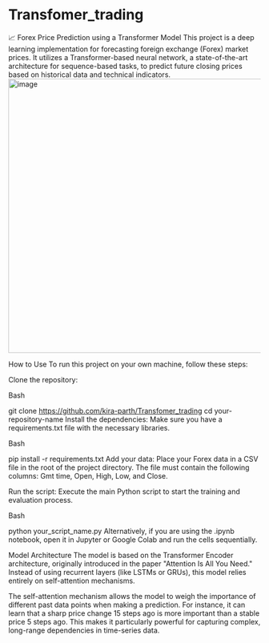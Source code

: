 # Transfomer_trading
📈 Forex Price Prediction using a Transformer Model This project is a deep learning implementation for forecasting foreign exchange (Forex) market prices. It utilizes a Transformer-based neural network, a state-of-the-art architecture for sequence-based tasks, to predict future closing prices based on historical data and technical indicators.
<img width="1036" height="547" alt="image" src="https://github.com/user-attachments/assets/ab77776b-a589-4fc0-b345-104301209221" />

 How to Use
To run this project on your own machine, follow these steps:

Clone the repository:

Bash

git clone https://github.com/kira-parth/Transfomer_trading
cd your-repository-name
Install the dependencies:
Make sure you have a requirements.txt file with the necessary libraries.

Bash

pip install -r requirements.txt
Add your data:
Place your Forex data in a CSV file in the root of the project directory. The file must contain the following columns: Gmt time, Open, High, Low, and Close.

Run the script:
Execute the main Python script to start the training and evaluation process.

Bash

python your_script_name.py
Alternatively, if you are using the .ipynb notebook, open it in Jupyter or Google Colab and run the cells sequentially.

Model Architecture
The model is based on the Transformer Encoder architecture, originally introduced in the paper "Attention Is All You Need." Instead of using recurrent layers (like LSTMs or GRUs), this model relies entirely on self-attention mechanisms.

The self-attention mechanism allows the model to weigh the importance of different past data points when making a prediction. For instance, it can learn that a sharp price change 15 steps ago is more important than a stable price 5 steps ago. This makes it particularly powerful for capturing complex, long-range dependencies in time-series data.

